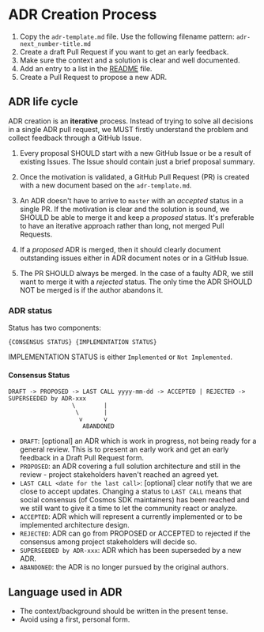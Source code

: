 # ADR Creation Process

1. Copy the `adr-template.md` file. Use the following filename pattern: `adr-next_number-title.md`
1. Create a draft Pull Request if you want to get an early feedback.
1. Make sure the context and a solution is clear and well documented.
1. Add an entry to a list in the [README](./README.md) file.
1. Create a Pull Request to propose a new ADR.


## ADR life cycle

ADR creation is an **iterative** process. Instead of trying to solve all decisions in a single ADR pull request, we MUST firstly understand the problem and collect feedback through a GitHub Issue.

1. Every proposal SHOULD start with a new GitHub Issue or be a result of existing Issues. The Issue should contain just a brief proposal summary.

1. Once the motivation is validated, a GitHub Pull Request (PR) is created with a new document based on the `adr-template.md`.

1. An ADR doesn't have to arrive to `master` with an _accepted_ status in a single PR. If the motivation is clear and the solution is sound, we SHOULD be able to merge it and keep a _proposed_ status. It's preferable to have an iterative approach rather than long, not merged Pull Requests.

1. If a _proposed_ ADR is merged, then it should clearly document outstanding issues either in ADR document notes or in a GitHub Issue.

1. The PR SHOULD always be merged. In the case of a faulty ADR, we still want to  merge it with a _rejected_ status. The only time the ADR SHOULD NOT be merged is if the author abandons it.


### ADR status

Status has two components:

```
{CONSENSUS STATUS} {IMPLEMENTATION STATUS}
```

IMPLEMENTATION STATUS is either `Implemented` or `Not Implemented`.

#### Consensus Status

```
DRAFT -> PROPOSED -> LAST CALL yyyy-mm-dd -> ACCEPTED | REJECTED -> SUPERSEEDED by ADR-xxx
                  \        |
                   \       |
                    v      v
                     ABANDONED
```


+ `DRAFT`: [optional] an ADR which is work in progress, not being ready for a general review. This is to present an early work and get an early feedback in a Draft Pull Request form.
+ `PROPOSED`: an ADR covering a full solution architecture and still in the review - project stakeholders haven't reached an agreed yet.
+ `LAST CALL <date for the last call>`: [optional] clear notify that we are close to accept updates. Changing a status to `LAST CALL` means that social consensus (of Cosmos SDK maintainers) has been reached and we still want to give it a time to let the community react or analyze.
+ `ACCEPTED`: ADR which will represent a currently implemented or to be implemented architecture design.
+ `REJECTED`: ADR can go from PROPOSED or ACCEPTED to rejected if the consensus among project stakeholders will decide so.
+ `SUPERSEEDED by ADR-xxx`: ADR which has been superseded by a new ADR.
+ `ABANDONED`: the ADR is no longer pursued by the original authors.


## Language used in ADR

+ The context/background should be written in the present tense.
+ Avoid using a first, personal form.
